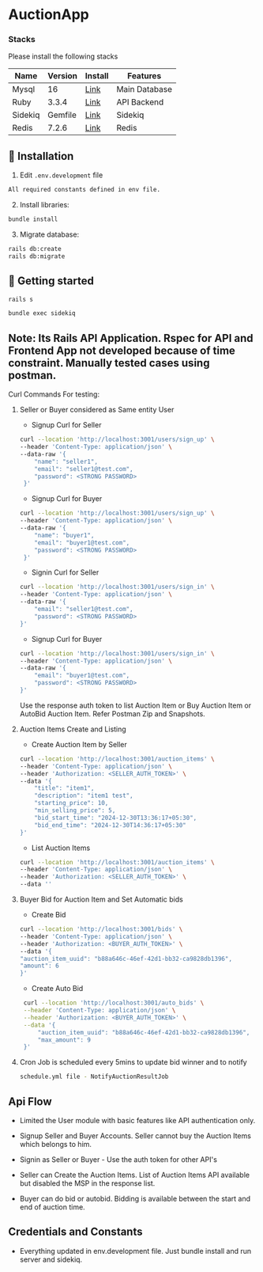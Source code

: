 # AuctionApp
### Stacks

Please install the following stacks

| Name | Version |  Install |  Features |
| ------ | ------ | ------ | ------ |
| Mysql | 16 | [Link](https://dev.mysql.com/downloads/mysql/)  | Main Database |
| Ruby | 3.3.4 | [Link](https://www.ruby-lang.org/en/downloads/)  | API Backend |
| Sidekiq | Gemfile | [Link](https://github.com/sidekiq/sidekiq)  | Sidekiq | Bundle Install 
| Redis | 7.2.6 | [Link](https://github.com/redis/redis-rb)  | Redis | Bundle Install


## 🔧 Installation

1. Edit `.env.development` file
```bash
All required constants defined in env file.
```

2. Install libraries:
```bash
bundle install
```

3. Migrate database:
```bash
rails db:create
rails db:migrate
```

## 🚀 Getting started

```bash
rails s
```

```bash
bundle exec sidekiq
```

## Note: Its Rails API Application. Rspec for API and Frontend App not developed because of time constraint. Manually tested cases using postman.


Curl Commands For testing:
1. Seller or Buyer considered as Same entity User 

	- Signup Curl for Seller
	```bash
	curl --location 'http://localhost:3001/users/sign_up' \
	--header 'Content-Type: application/json' \
	--data-raw '{
	    "name": "seller1",
	    "email": "seller1@test.com",
	    "password": <STRONG PASSWORD>
	 }'
	```
	- Signup Curl for Buyer
	```bash
	curl --location 'http://localhost:3001/users/sign_up' \
	--header 'Content-Type: application/json' \
	--data-raw '{
	    "name": "buyer1",
	    "email": "buyer1@test.com",
	    "password": <STRONG PASSWORD>
	 }'
	```
	- Signin Curl for Seller

	```bash
	curl --location 'http://localhost:3001/users/sign_in' \
	--header 'Content-Type: application/json' \
	--data-raw '{
	    "email": "seller1@test.com",
	    "password": <STRONG PASSWORD>
	}'
	```
	- Signup Curl for Buyer
	```bash
	curl --location 'http://localhost:3001/users/sign_in' \
	--header 'Content-Type: application/json' \
	--data-raw '{
	    "email": "buyer1@test.com",
	    "password": <STRONG PASSWORD>
	}'
	```
	Use the response auth token to list Auction Item or Buy Auction Item or AutoBid Auction Item. Refer Postman Zip and Snapshots.

2. Auction Items Create and Listing

   - Create Auction Item by Seller
   	```bash
	curl --location 'http://localhost:3001/auction_items' \
	--header 'Content-Type: application/json' \
	--header 'Authorization: <SELLER_AUTH_TOKEN>' \
	--data '{
	    "title": "item1",
	    "description": "item1 test",
	    "starting_price": 10,
	    "min_selling_price": 5,
	    "bid_start_time": "2024-12-30T13:36:17+05:30",
	    "bid_end_time": "2024-12-30T14:36:17+05:30"
	}'
	```
	- List Auction Items

    ```bash
	curl --location 'http://localhost:3001/auction_items' \
	--header 'Content-Type: application/json' \
	--header 'Authorization: <SELLER_AUTH_TOKEN>' \
	--data ''
	```
3. Buyer Bid for Auction Item and Set Automatic bids
	
   - Create Bid
    ```bash
	curl --location 'http://localhost:3001/bids' \
	--header 'Content-Type: application/json' \
	--header 'Authorization: <BUYER_AUTH_TOKEN>' \
	--data '{
	"auction_item_uuid": "b88a646c-46ef-42d1-bb32-ca9828db1396",
	"amount": 6
	}'
	```
   - Create Auto Bid
   ```bash
	curl --location 'http://localhost:3001/auto_bids' \
	--header 'Content-Type: application/json' \
	--header 'Authorization: <BUYER_AUTH_TOKEN>' \
	--data '{
	    "auction_item_uuid": "b88a646c-46ef-42d1-bb32-ca9828db1396",
	    "max_amount": 9
	}'
	```
4. Cron Job is scheduled every 5mins to update bid winner and to notify
	```bash
	schedule.yml file - NotifyAuctionResultJob
	```


## Api Flow

- Limited the User module with basic features like API authentication only.

- Signup Seller and Buyer Accounts. Seller cannot buy the Auction Items which belongs to him.

- Signin as Seller or Buyer - Use the auth token for other API's

- Seller can Create the Auction Items. List of Auction Items API available but disabled the MSP in the response list. 

- Buyer can do bid or autobid. Bidding is available between the start and end of auction time.

## Credentials and Constants

- Everything updated in env.development file. Just bundle install and run server and sidekiq.

